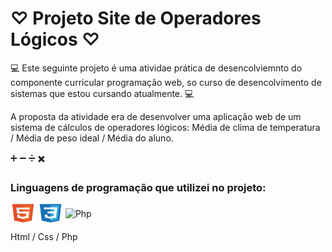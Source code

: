 # ♡ Projeto Site de Operadores Lógicos ♡

💻 Este seguinte projeto é uma atividae prática de desencolviemnto do componente curricular programação web, so curso de desencolvimento de sistemas que estou cursando atualmente. 💻

A proposta da atividade era de desenvolver uma aplicação web de um sistema de cálculos de operadores lógicos: Média de clima de temperatura / Média de peso ideal / Média do aluno. 

➕ ➖ ➗ ✖️

### Linguagens de programação que utilizei no projeto:
<img align="center" alt="HTML" height="30" width="40" src="https://raw.githubusercontent.com/devicons/devicon/master/icons/html5/html5-original.svg"> <img align="center" alt="CSS" height="30" width="40" src="https://raw.githubusercontent.com/devicons/devicon/master/icons/css3/css3-original.svg">  <img align="center" alt="Php" height="30" width="40" src="https://cdn.jsdelivr.net/gh/devicons/devicon/icons/php/php-original.svg">

Html / Css /  Php
